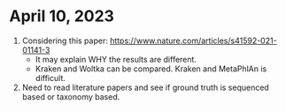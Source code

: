 # April 10, 2023
1. Considering this paper: https://www.nature.com/articles/s41592-021-01141-3
	- It may explain WHY the results are different.
	- Kraken and Woltka can be compared. Kraken and MetaPhlAn is difficult.
2. Need to read literature papers and see if ground truth is sequenced based or taxonomy based.
